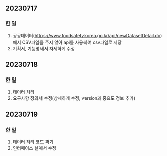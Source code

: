 ## 20230717
### 한 일
1. 공공데이터(https://www.foodsafetykorea.go.kr/api/newDatasetDetail.do)에서 CSV파일을 주지 않아 api를 사용하여 csv파일로 저장
2. 기획서, 기능명세서 자세하게 수정

## 20230718
### 한 일
1. 데이터 처리
2. 요구사항 정의서 수정(상세하게 수정, version과 중요도 정보 추가)

## 20230719
### 한 일
1. 데이터 처리 코드 짜기
2. 인터페이스 설계서 수정

